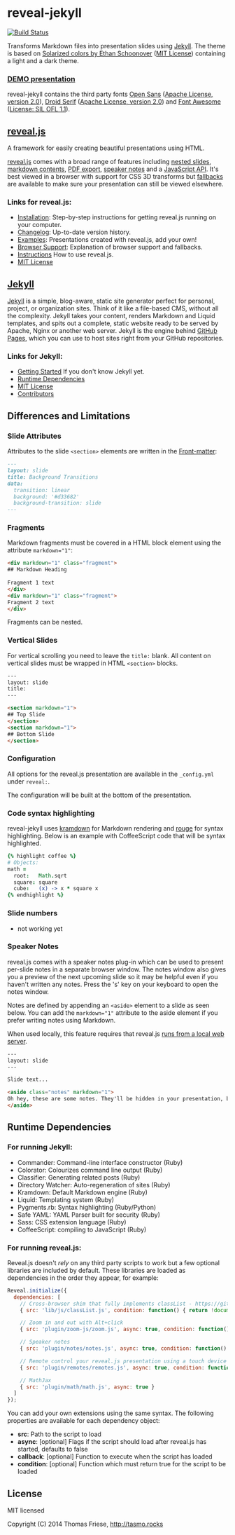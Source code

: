 # reveal-jekyll

[![Build Status](https://travis-ci.org/tasmo/reveal-jekyll.svg?branch=gh-pages)](https://travis-ci.org/tasmo/reveal-jekyll)

Transforms Markdown files into presentation slides using [Jekyll](http://jekyllrb.com/). The theme is based on [Solarized colors by Ethan Schoonover](https://github.com/altercation/solarized) ([MIT License](https://github.com/altercation/solarized/blob/master/LICENSE)) containing a light and a dark theme.

### [DEMO presentation](http://rp14.tasmo.de)

reveal-jekyll contains the third party fonts [Open Sans](https://www.google.com/fonts/specimen/Open+Sans) ([Apache License, version 2.0](http://www.apache.org/licenses/LICENSE-2.0.html)), [Droid Serif](https://www.google.com/fonts/specimen/Droid+Serif) ([Apache License, version 2.0](http://www.apache.org/licenses/LICENSE-2.0.html)) and [Font Awesome](https://github.com/FortAwesome/Font-Awesome) ([License: SIL OFL 1.1](http://fontawesome.io/license/)).

## [reveal.js](http://lab.hakim.se/reveal-js/)

A framework for easily creating beautiful presentations using HTML.

[reveal.js](https://github.com/hakimel/reveal.js) comes with a broad range of features including [nested slides](https://github.com/hakimel/reveal.js#markup), [markdown contents](https://github.com/hakimel/reveal.js#markdown), [PDF export](https://github.com/hakimel/reveal.js#pdf-export), [speaker notes](https://github.com/hakimel/reveal.js#speaker-notes) and a [JavaScript API](https://github.com/hakimel/reveal.js#api). It's best viewed in a browser with support for CSS 3D transforms but [fallbacks](https://github.com/hakimel/reveal.js/wiki/Browser-Support) are available to make sure your presentation can still be viewed elsewhere.

### Links for reveal.js:

- [Installation](#installation): Step-by-step instructions for getting reveal.js running on your computer.
- [Changelog](https://github.com/hakimel/reveal.js/releases): Up-to-date version history.
- [Examples](https://github.com/hakimel/reveal.js/wiki/Example-Presentations): Presentations created with reveal.js, add your own!
- [Browser Support](https://github.com/hakimel/reveal.js/wiki/Browser-Support): Explanation of browser support and fallbacks.
- [Instructions](https://github.com/hakimel/reveal.js#instructions) How to use reveal.js.
- [MIT License](https://github.com/hakimel/reveal.js/blob/master/LICENSE)

## [Jekyll](http://jekyllrb.com/)

[Jekyll](https://github.com/jekyll/jekyll) is a simple, blog-aware, static site generator perfect for personal, project, or organization sites. Think of it like a file-based CMS, without all the complexity. Jekyll takes your content, renders Markdown and Liquid templates, and spits out a complete, static website ready to be served by Apache, Nginx or another web server. Jekyll is the engine behind [GitHub Pages](http://pages.github.com), which you can use to host sites right from your GitHub repositories.

### Links for Jekyll:

- [Getting Started](https://github.com/jekyll/jekyll#getting-started) If you don't know Jekyll yet.
- [Runtime Dependencies](https://github.com/jekyll/jekyll#runtime-dependencies)
- [MIT License](https://github.com/jekyll/jekyll/blob/master/LICENSE)
- [Contributors](https://github.com/jekyll/jekyll/graphs/contributors)

## Differences and Limitations

### Slide Attributes

Attributes to the slide `<section>` elements are written in the [Front-matter](http://jekyllrb.com/docs/frontmatter/):

```markdown
---
layout: slide
title: Background Transitions
data:
  transition: linear
  background: '#d33682'
  background-transition: slide
---
```

### Fragments

Markdown fragments must be covered in a HTML block element using the attribute `markdown="1"`:

```html
<div markdown="1" class="fragment">
## Markdown Heading
 
Fragment 1 text
</div>
<div markdown="1" class="fragment">
Fragment 2 text
</div>
```

Fragments can be nested.

### Vertical Slides

For vertical scrolling you need to leave the `title:` blank. All content on vertical slides must be wrapped in HTML `<section>` blocks.

```html
---
layout: slide
title:
---

<section markdown="1">
## Top Slide
</section>
<section markdown="1">
## Bottom Slide
</section>
```

### Configuration

All options for the reveal.js presentation are available in the `_config.yml` under `reveal:`.

The configuration will be built at the bottom of the presentation.

### Code syntax highlighting

reveal-jekyll uses [kramdown](https://github.com/gettalong/kramdown) for Markdown rendering and [rouge](https://github.com/jneen/rouge) for syntax highlighting. Below is an example with CoffeeScript code that will be syntax highlighted.

```coffee
{% highlight coffee %}
# Objects:
math =
  root:   Math.sqrt
  square: square
  cube:   (x) -> x * square x
{% endhighlight %}
```

### Slide numbers

- not working yet

### Speaker Notes

reveal.js comes with a speaker notes plug-in which can be used to present per-slide notes in a separate browser window. The notes window also gives you a preview of the next upcoming slide so it may be helpful even if you haven't written any notes. Press the 's' key on your keyboard to open the notes window.

Notes are defined by appending an ```<aside>``` element to a slide as seen below. You can add the ```markdown="1"``` attribute to the aside element if you prefer writing notes using Markdown.

When used locally, this feature requires that reveal.js [runs from a local web server](#full-setup).

```html
---
layout: slide
---

Slide text...

<aside class="notes" markdown="1">
Oh hey, these are some notes. They'll be hidden in your presentation, but you can see them if you open the speaker notes window (hit 's' on your keyboard).
</aside>
```

## Runtime Dependencies

### For running Jekyll:

- Commander: Command-line interface constructor (Ruby)
- Colorator: Colourizes command line output (Ruby)
- Classifier: Generating related posts (Ruby)
- Directory Watcher: Auto-regeneration of sites (Ruby)
- Kramdown: Default Markdown engine (Ruby)
- Liquid: Templating system (Ruby)
- Pygments.rb: Syntax highlighting (Ruby/Python)
- Safe YAML: YAML Parser built for security (Ruby)
- Sass: CSS extension language (Ruby)
- CoffeeScript: compiling to JavaScript (Ruby)

### For running reveal.js:

Reveal.js doesn't _rely_ on any third party scripts to work but a few optional libraries are included by default. These libraries are loaded as dependencies in the order they appear, for example:

```javascript
Reveal.initialize({
  dependencies: [
    // Cross-browser shim that fully implements classList - https://github.com/eligrey/classList.js/
    { src: 'lib/js/classList.js', condition: function() { return !document.body.classList; } },

    // Zoom in and out with Alt+click
    { src: 'plugin/zoom-js/zoom.js', async: true, condition: function() { return !!document.body.classList; } },

    // Speaker notes
    { src: 'plugin/notes/notes.js', async: true, condition: function() { return !!document.body.classList; } },

    // Remote control your reveal.js presentation using a touch device
    { src: 'plugin/remotes/remotes.js', async: true, condition: function() { return !!document.body.classList; } },

    // MathJax
    { src: 'plugin/math/math.js', async: true }
  ]
});
```

You can add your own extensions using the same syntax. The following properties are available for each dependency object:
- **src**: Path to the script to load
- **async**: [optional] Flags if the script should load after reveal.js has started, defaults to false
- **callback**: [optional] Function to execute when the script has loaded
- **condition**: [optional] Function which must return true for the script to be loaded

## License

MIT licensed

Copyright (C) 2014 Thomas Friese, http://tasmo.rocks
